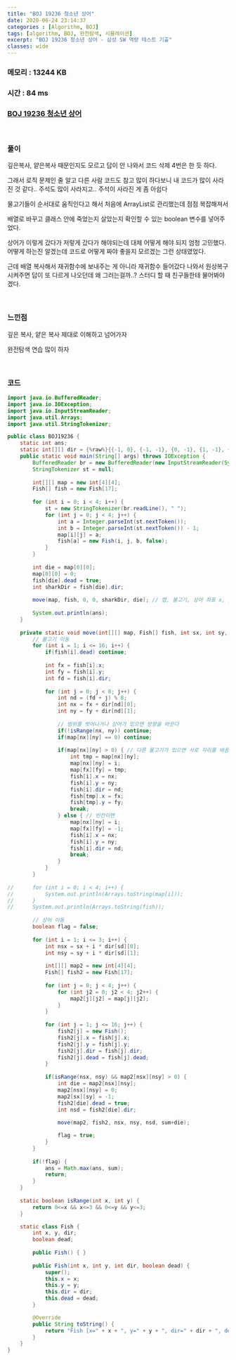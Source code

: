 ```yaml
---
title: "BOJ 19236 청소년 상어"
date: 2020-06-24 23:14:37
categories : [Algorithm, BOJ]
tags: [algorithm, BOJ, 완전탐색, 시뮬레이션]
excerpt: "BOJ 19236 청소년 상어 - 삼성 SW 역량 테스트 기출"
classes: wide
---
```


### 메모리 : 13244 KB

### 시간 : 84 ms

### [BOJ 19236 청소년 상어](https://www.acmicpc.net/problem/19236)

<br>

### 풀이

깊은복사, 얕은복사 때문인지도 모르고 답이 안 나와서 코드 삭제 4번은 한 듯 하다.

그래서 로직 문제인 줄 알고 다른 사람 코드도 참고 많이 하다보니 내 코드가 많이 사라진 것 같다.. 주석도 많이 사라지고.. 주석이 사라진 게 좀 아쉽다

물고기들이 순서대로 움직인다고 해서 처음에 ArrayList로 관리했는데 점점 복잡해져서 

배열로 바꾸고 클래스 안에 죽었는지 살았는지 확인할 수 있는 boolean 변수를 넣어주었다.

상어가 이렇게 갔다가 저렇게 갔다가 해야되는데 대체 어떻게 해야 되지 엄청 고민했다. 어떻게 하는진 알겠는데 코드로 어떻게 짜야 좋을지 모르겠는 그런 상태였었다.

근데 배열 복사해서 재귀함수에 보내주는 게 아니라 재귀함수 들어갔다 나와서 원상복구 시켜주면 답이 또 다르게 나오던데 왜 그러는걸까..? 스터디 할 때 친구들한테 물어봐야겠다. 

<br>

### 느낀점

깊은 복사, 얕은 복사 제대로 이해하고 넘어가자

완전탐색 연습 많이 하자

<br>

### 코드

```java
import java.io.BufferedReader;
import java.io.IOException;
import java.io.InputStreamReader;
import java.util.Arrays;
import java.util.StringTokenizer;

public class BOJ19236 {
	static int ans;
	static int[][] dir = {%raw%}{{-1, 0}, {-1, -1}, {0, -1}, {1, -1}, {1, 0}, {1, 1}, {0, 1}, {-1, 1}}{%endraw%};
	public static void main(String[] args) throws IOException {
		BufferedReader br = new BufferedReader(new InputStreamReader(System.in));
		StringTokenizer st = null;
		
		int[][] map = new int[4][4];
		Fish[] fish = new Fish[17];
		
		for (int i = 0; i < 4; i++) {
			st = new StringTokenizer(br.readLine(), " ");
			for (int j = 0; j < 4; j++) {
				int a = Integer.parseInt(st.nextToken());
				int b = Integer.parseInt(st.nextToken()) - 1;
				map[i][j] = a;
				fish[a] = new Fish(i, j, b, false);
			}
		}
		
		int die = map[0][0];
		map[0][0] = 0;
		fish[die].dead = true;
		int sharkDir = fish[die].dir;
		
		move(map, fish, 0, 0, sharkDir, die); // 맵, 물고기, 상어 좌표 x, y, 상어 방향, 합
		
		System.out.println(ans);
	}
	
	private static void move(int[][] map, Fish[] fish, int sx, int sy, int sd, int sum) {
		// 물고기 이동
		for (int i = 1; i <= 16; i++) {
			if(fish[i].dead) continue;
			
			int fx = fish[i].x;
			int fy = fish[i].y;
			int fd = fish[i].dir;
			
			for (int j = 0; j < 8; j++) {
				int nd = (fd + j) % 8;
				int nx = fx + dir[nd][0];
				int ny = fy + dir[nd][1];
				
				// 범위를 벗어나거나 상어가 있으면 방향을 바꾼다
				if(!isRange(nx, ny)) continue;
				if(map[nx][ny] == 0) continue;
				
				if(map[nx][ny] > 0) { // 다른 물고기가 있으면 서로 자리를 바꿈
					int tmp = map[nx][ny];
					map[nx][ny] = i;
					map[fx][fy] = tmp;
					fish[i].x = nx;
					fish[i].y = ny;
					fish[i].dir = nd;
					fish[tmp].x = fx;
					fish[tmp].y = fy;
					break;
				} else { // 빈칸이면
					map[nx][ny] = i;
					map[fx][fy] = -1;
					fish[i].x = nx;
					fish[i].y = ny;
					fish[i].dir = nd;
					break;
				}
			}
		}
		
//		for (int i = 0; i < 4; i++) {
//			System.out.println(Arrays.toString(map[i]));
//		}
//		System.out.println(Arrays.toString(fish));
		
		// 상어 이동
		boolean flag = false;
		
		for (int i = 1; i <= 3; i++) {
			int nsx = sx + i * dir[sd][0];
			int nsy = sy + i * dir[sd][1];
		
			int[][] map2 = new int[4][4];
			Fish[] fish2 = new Fish[17];
			
			for (int j = 0; j < 4; j++) {
				for (int j2 = 0; j2 < 4; j2++) {
					map2[j][j2] = map[j][j2];
				}
			}
			
			for (int j = 1; j <= 16; j++) {
				fish2[j] = new Fish();
				fish2[j].x = fish[j].x;
				fish2[j].y = fish[j].y;
				fish2[j].dir = fish[j].dir;
				fish2[j].dead = fish[j].dead;
			}
			
			if(isRange(nsx, nsy) && map2[nsx][nsy] > 0) {
				int die = map2[nsx][nsy];
				map2[nsx][nsy] = 0;
				map2[sx][sy] = -1;
				fish2[die].dead = true;
				int nsd = fish2[die].dir;
				
				move(map2, fish2, nsx, nsy, nsd, sum+die);

				flag = true;
			}
		}
		
		if(!flag) {
			ans = Math.max(ans, sum);
			return;
		}
	}
	
	static boolean isRange(int x, int y) {
		return 0<=x && x<=3 && 0<=y && y<=3;
	}

	static class Fish {
		int x, y, dir;
		boolean dead;
		
		public Fish() { }
		
		public Fish(int x, int y, int dir, boolean dead) {
			super();
			this.x = x;
			this.y = y;
			this.dir = dir;
			this.dead = dead;
		}

		@Override
		public String toString() {
			return "Fish [x=" + x + ", y=" + y + ", dir=" + dir + ", dead=" + dead + "]";
		}
	}
}

```

